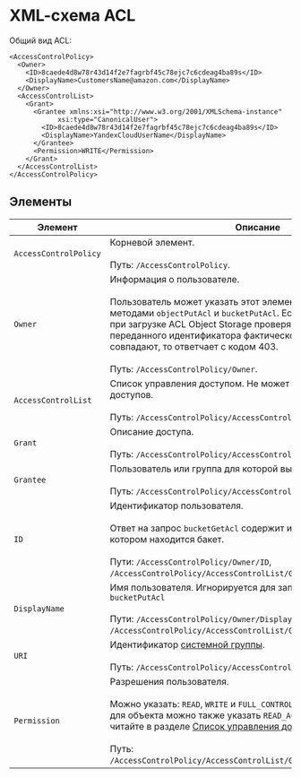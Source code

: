 # XML-cхема ACL

Общий вид ACL:

```
<AccessControlPolicy>
  <Owner>
    <ID>8caede4d8w78r43d14f2e7fagrbf45c78ejc7c6cdeag4ba89s</ID>
    <DisplayName>CustomersName@amazon.com</DisplayName>
  </Owner>
  <AccessControlList>
    <Grant>
      <Grantee xmlns:xsi="http://www.w3.org/2001/XMLSchema-instance"
			xsi:type="CanonicalUser">
        <ID>8caede4d8w78r43d14f2e7fagrbf45c78ejc7c6cdeag4ba89s</ID>
        <DisplayName>YandexCloudUserName</DisplayName>
      </Grantee>
      <Permission>WRITE</Permission>
    </Grant>
  </AccessControlList>
</AccessControlPolicy>
```


## Элементы

Элемент | Описание
----- | -----
`AccessControlPolicy` | Корневой элемент.<br/><br/>Путь: `/AccessControlPolicy`.
`Owner` | Информация о пользователе.<br/><br/>Пользователь может указать этот элемент для запросов методами `objectPutAcl` и `bucketPutAcl`. Если элемент указан, то при загрузке ACL Object Storage проверяет соответствие переданного идентификатора фактическому и если они не совпадают, то ответчает с кодом 403.<br/><br/>Путь: `/AccessControlPolicy/Owner`.
`AccessControlList` | Список управления доступом. Не может содержать более 100 доступов.<br/><br/>Путь: `/AccessControlPolicy/AccessControlList`.
`Grant` | Описание доступа.<br/><br/>Путь: `/AccessControlPolicy/AccessControlList/Grant`.
`Grantee` | Пользователь или группа для которой выдается доступ.<br/><br/>Путь: `/AccessControlPolicy/AccessControlList/Grant/Grantee`.
`ID` | Идентификатор пользователя.<br/><br/>Ответ на запрос `bucketGetAcl` содержит идентификатор каталога, в котором находится бакет.<br/><br/>Пути: `/AccessControlPolicy/Owner/ID`, `/AccessControlPolicy/AccessControlList/Grant/Grantee/ID`.
`DisplayName` | Имя пользователя. Игнорируется для запросов `objectPutAcl` и `bucketPutAcl`<br/><br/>Пути: `/AccessControlPolicy/Owner/DisplayName`, `/AccessControlPolicy/AccessControlList/Grant/Grantee/DisplayName`.
`URI` | Идентификатор [системной группы](../../../concepts/acl.md#system_groups).<br/><br/>Путь: `/AccessControlPolicy/AccessControlList/Grant/Grantee/URI`.
`Permission` | Разрешения пользователя.<br/><br/>Можно указать: `READ`, `WRITE` и `FULL_CONTROL`, при выдаче разрешений для объекта можно также указать `READ_ACP`, `WRITE_ACP`. Подробнее читайте в разделе [Список управления доступом (ACL)](../../../concepts/acl.md).<br/><br/>Путь: `/AccessControlPolicy/AccessControlList/Grant/Grantee/DisplayName`.
